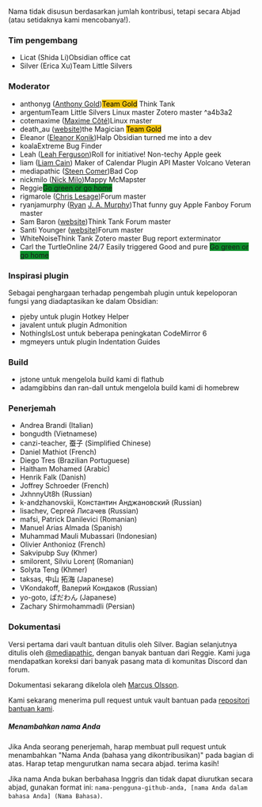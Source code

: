 Nama tidak disusun berdasarkan jumlah kontribusi, tetapi secara Abjad (atau setidaknya kami mencobanya!).

### Tim pengembang

- Licat (Shida Li)<span class='flair mod-pop'>Obsidian office cat</span>
- Silver (Erica Xu)<span class='flair mod-pop'>Team Little Silvers</span>

### Moderator

- anthonyg ([Anthony Gold](https://www.anthonypgold.com/))<span class='flair mod-pop' style='background-color:#F1C40F;color:#000;'>Team Gold</span> <span class='flair mod-pop'>Think Tank</span>
- argentum<span class='flair mod-pop'>Team Little Silvers</span> <span class='flair mod-pop'>Linux master</span> <span class='flair mod-pop'>Zotero master</span> ^a4b3a2
- cotemaxime ([Maxime Côté](https://www.maximecote.me/))<span class='flair mod-pop'>Linux master</span>
- death_au ([website](https://about.me/death.au))<span class='flair mod-pop'>the Magician</span> <span class='flair mod-pop' style='background-color:#F1C40F;color:#000;'>Team Gold</span>
- Eleanor ([Eleanor Konik](https://eleanorkonik.com))<span class='flair mod-pop'>Halp Obsidian turned me into a dev</span>
- koala<span class='flair mod-pop'>Extreme Bug Finder</span>
- Leah ([Leah Ferguson](http://leahferguson.com))<span class='flair mod-pop'>Roll for initiative!</span> <span class='flair mod-pop'>Non-techy Apple geek</span>
- liam ([Liam Cain](https://liamca.in/)) <span class='flair mod-pop'>Maker of Calendar</span> <span class='flair mod-pop'>Plugin API Master</span> <span class='flair mod-pop'>Volcano Veteran</span>
- mediapathic ([Steen Comer](http://mediapathic.net/))<span class='flair mod-pop'>Bad Cop</span>
- nickmilo ([Nick Milo](https://publish.obsidian.md/lyt-kit/_START+HERE))<span class='flair mod-pop'>Mappy McMapster</span>
- Reggie<span class='flair mod-pop' style='background-color:#0a8c28'>Go green or go home</span>
- rigmarole ([Chris Lesage](http://rigmarolestudio.com))<span class='flair mod-pop'>Forum master</span>
- ryanjamurphy ([Ryan](https://fulcra.design/) [J. A. Murphy](https://axle.design/))<span class='flair mod-pop'>That funny guy</span> <span class='flair mod-pop'>Apple Fanboy</span> <span class='flair mod-pop'>Forum master</span>
- Sam Baron ([website](https://sambaron.coach/))<span class='flair mod-pop'>Think Tank</span> <span class='flair mod-pop'>Forum master</span>
- Santi Younger ([website](https://santiyounger.com/))<span class='flair mod-pop'>Forum master</span>
- WhiteNoise<span class='flair mod-pop'>Think Tank</span> <span class='flair mod-pop'>Zotero master</span> <span class='flair mod-pop'>Bug report exterminator</span>
- Carl the Turtle<span class='flair mod-pop'>Online 24/7</span> <span class='flair mod-pop'>Easily triggered</span> <span class='flair mod-pop'>Good and pure</span> <span class='flair mod-pop' style='background-color:#0a8c28'>Go green or go home</span>

### Inspirasi plugin

Sebagai penghargaan terhadap pengembah plugin untuk kepeloporan fungsi yang diadaptasikan ke dalam Obsidian:
- pjeby untuk plugin Hotkey Helper
- javalent untuk plugin Admonition
- NothingIsLost untuk beberapa peningkatan CodeMirror 6
- mgmeyers untuk plugin Indentation Guides

### Build

- jstone untuk mengelola build kami di flathub
- adamgibbins dan ran-dall untuk mengelola build kami di homebrew

### Penerjemah

- Andrea Brandi (Italian)
- bongudth (Vietnamese)
- canzi-teacher, 蚕子 (Simplified Chinese)
- Daniel Mathiot (French)
- Diego Tres (Brazilian Portuguese)
- Haitham Mohamed (Arabic)
- Henrik Falk (Danish)
- Joffrey Schroeder (French) 
- JxhnnyUt8h (Russian)
- k-andzhanovskii, Константин Анджановский (Russian)
- lisachev, Сергей Лисачев (Russian)
- mafsi, Patrick Danilevici (Romanian)
- Manuel Arias Almada (Spanish)
- Muhammad Mauli Mubassari (Indonesian)
- Olivier Anthonioz (French) 
- Sakvipubp Suy (Khmer)
- smilorent, Silviu Lorenț (Romanian)
- Solyta Teng (Khmer)
- taksas, 中山 拓海 (Japanese)
- VKondakoff, Валерий Кондаков (Russian)
- yo-goto, ぱだわん (Japanese)
- Zachary Shirmohammadli (Persian) 

### Dokumentasi

Versi pertama dari vault bantuan ditulis oleh Silver. Bagian selanjutnya ditulis oleh [@mediapathic](http://mediapathic.net), dengan banyak bantuan dari Reggie. Kami juga mendapatkan koreksi dari banyak pasang mata di komunitas Discord dan forum.

Dokumentasi sekarang dikelola oleh [Marcus Olsson](https://marcus.se.net/).

Kami sekarang menerima pull request untuk vault bantuan pada [repositori bantuan kami](https://github.com/obsidianmd/obsidian-docs/).

##### Menambahkan nama Anda

Jika Anda seorang penerjemah, harap membuat pull request untuk menambahkan "Nama Anda (bahasa yang dikontribusikan)" pada bagian di atas. Harap tetap mengurutkan nama secara abjad. terima kasih!

Jika nama Anda bukan berbahasa Inggris dan tidak dapat diurutkan secara abjad, gunakan format ini: `nama-pengguna-github-anda, [nama Anda dalam bahasa Anda] (Nama Bahasa)`.
